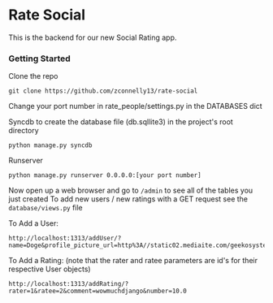 Rate Social
===========

This is the backend for our new Social Rating app.

### Getting Started
Clone the repo

```
git clone https://github.com/zconnelly13/rate-social
```

Change your port number in rate\_people/settings.py in the DATABASES dict

Syncdb to create the database file (db.sqllite3) in the project's root directory

```
python manage.py syncdb
```

Runserver

```
python manage.py runserver 0.0.0.0:[your port number]
```

Now open up a web browser and go to ```/admin``` to see all of the tables you just created
To add new users / new ratings with a GET request see the ```database/views.py``` file 

To Add a User:
```
http://localhost:1313/addUser/?name=Doge&profile_picture_url=http%3A//static02.mediaite.com/geekosystem/uploads/2013/12/doge.jpg
```

To Add a Rating: (note that the rater and ratee parameters are id's for their respective User objects)

```
http://localhost:1313/addRating/?rater=1&ratee=2&comment=wowmuchdjango&number=10.0
```
